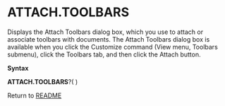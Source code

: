 # ATTACH.TOOLBARS

Displays the Attach Toolbars dialog box, which you use to attach or
associate toolbars with documents. The Attach Toolbars dialog box is
available when you click the Customize command (View menu, Toolbars
submenu), click the Toolbars tab, and then click the Attach button.

**Syntax**

**ATTACH.TOOLBARS**?( )



Return to [README](README.md)

